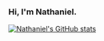 ### Hi, I'm Nathaniel. 
  
[![Nathaniel's GitHub stats](https://github-readme-stats-npmitche.vercel.app/api?username=npmitche&count_private=true&theme=dark)](https://github.com/npmitche/github-readme-stats)



<!--
[![Top Langs](https://github-readme-stats-npmitche.vercel.app/api/top-langs/?username=npmitche&layout=compact)](https://github.com/npmitche/github-readme-stats)

**npmitche/npmitche** is a ✨ _special_ ✨ repository because its `README.md` (this file) appears on your GitHub profile.

Here are some ideas to get you started:

- 🔭 I’m currently working on ...
- 🌱 I’m currently learning ...
- 👯 I’m looking to collaborate on ...
- 🤔 I’m looking for help with ...
- 💬 Ask me about ...
- 📫 How to reach me: ...
- 😄 Pronouns: ...
- ⚡ Fun fact: ...
-->
